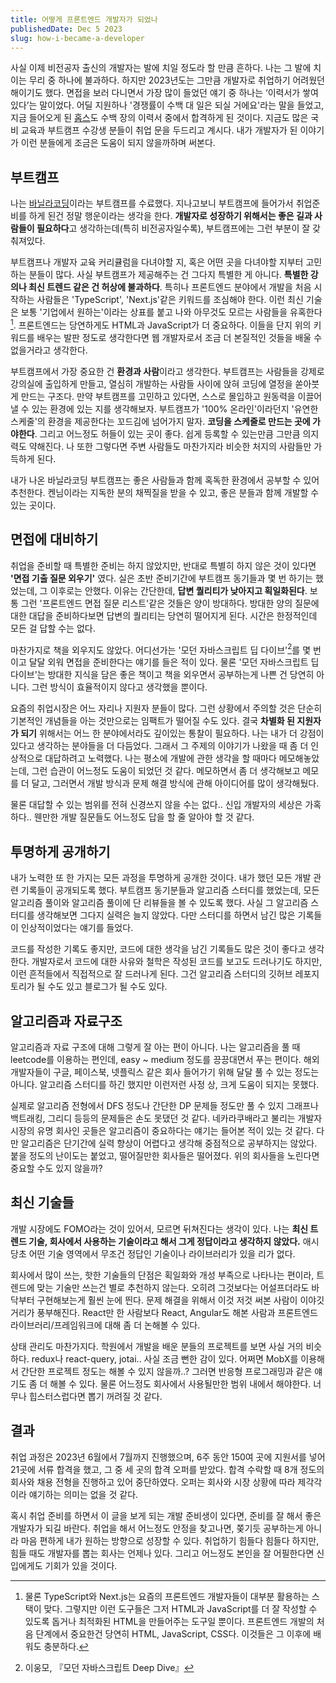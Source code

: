 ```yaml
---
title: 어떻게 프론트엔드 개발자가 되었나
publishedDate: Dec 5 2023
slug: how-i-became-a-developer
---
```


사실 이제 비전공자 출신의 개발자는 발에 치일 정도라 할 만큼 흔하다. 나는 그 발에 치이는 무리 중 하나에 불과하다. 하지만 2023년도는 그만큼 개발자로 취업하기 어려웠던 해이기도 했다. 면접을 보러 다니면서 가장 많이 들었던 얘기 중 하나는 ‘이력서가 쌓여있다’는 말이었다. 어딜 지원하나 '경쟁률이 수백 대 일은 되실 거에요'라는 말을 들었고, 지금 들어오게 된 [홉스](https://www.hops.pub/)도 수백 장의 이력서 중에서 합격하게 된 것이다. 지금도 많은 국비 교육과 부트캠프 수강생 분들이 취업 문을 두드리고 계시다. 내가 개발자가 된 이야기가 이런 분들에게 조금은 도움이 되지 않을까하며 써본다.

## 부트캠프

나는 [바닐라코딩](https://vanillacoding.co/)이라는 부트캠프를 수료했다. 지나고보니 부트캠프에 들어가서 취업준비를 하게 된건 정말 행운이라는 생각을 한다. **개발자로 성장하기 위해서는 좋은 길과 사람들이 필요하다**고 생각하는데(특히 비전공자일수록), 부트캠프에는 그런 부분이 잘 갖춰져있다. 

부트캠프나 개발자 교육 커리큘럼을 다녀야할 지, 혹은 어떤 곳을 다녀야할 지부터 고민하는 분들이 많다. 사실 부트캠프가 제공해주는 건 그다지 특별한 게 아니다. **특별한 강의나 최신 트렌드 같은 건 허상에 불과하다**. 특히나 프론트엔드 분야에서 개발을 처음 시작하는 사람들은 'TypeScript', 'Next.js'같은 키워드를 조심해야 한다. 이런 최신 기술은 보통 '기업에서 원하는'이라는 상표를 붙고 나와 아무것도 모르는 사람들을 유혹한다[^1]. 프론트엔드는 당연하게도 HTML과 JavaScript가 더 중요하다. 이들을 단지 위의 키워드를 배우는 발판 정도로 생각한다면 웹 개발자로서 조금 더 본질적인 것들을 배울 수 없을거라고 생각한다.

부트캠프에서 가장 중요한 건 **환경과 사람**이라고 생각한다. 부트캠프는 사람들을 강제로 강의실에 출입하게 만들고, 열심히 개발하는 사람들 사이에 앉혀 코딩에 열정을 쏟아붓게 만드는 구조다. 만약 부트캠프를 고민하고 있다면, 스스로 몰입하고 원동력을 이끌어낼 수 있는 환경에 있는 지를 생각해보자. 부트캠프가 '100% 온라인'이라던지 '유연한 스케줄'의 환경을 제공한다는 꼬드김에 넘어가지 말자. **코딩을 스케줄로 만드는 곳에 가야한다**. 그리고 어느정도 허들이 있는 곳이 좋다. 쉽게 등록할 수 있는만큼 그만큼 의지력도 약해진다. 나 또한 그렇다면 주변 사람들도 마찬가지라 비슷한 처지의 사람들만 가득하게 된다.

내가 나온 바닐라코딩 부트캠프는 좋은 사람들과 함께 혹독한 환경에서 공부할 수 있어 추천한다. 켄님이라는 지독한 분의 채찍질을 받을 수 있고, 좋은 분들과 함께 개발할 수 있는 곳이다.

## 면접에 대비하기

취업을 준비할 때 특별한 준비는 하지 않았지만, 반대로 특별히 하지 않은 것이 있다면 **'면접 기출 질문 외우기'** 였다. 실은 초반 준비기간에 부트캠프 동기들과 몇 번 하기는 했었는데, 그 이후로는 안했다. 이유는 간단한데, **답변 퀄리티가 낮아지고 획일화된다**. 보통 그런 '프론트엔드 면접 질문 리스트'같은 것들은 양이 방대하다. 방대한 양의 질문에 대한 대답을 준비하다보면 답변의 퀄리티는 당연히 떨어지게 된다. 시간은 한정적인데 모든 걸 답할 수는 없다.

마찬가지로 책을 외우지도 않았다. 어디선가는 '모던 자바스크립트 딥 다이브'[^2]를 몇 번이고 달달 외워 면접을 준비한다는 얘기를 들은 적이 있다. 물론 '모던 자바스크립트 딥 다이브'는 방대한 지식을 담은 좋은 책이고 책을 외우면서 공부하는게 나쁜 건 당연히 아니다. 그런 방식이 효율적이지 않다고 생각했을 뿐이다.

요즘의 취업시장은 어느 자리나 지원자 분들이 많다. 그런 상황에서 주의할 것은 단순히 기본적인 개념들을 아는 것만으로는 임팩트가 떨어질 수도 있다. 결국 **차별화 된 지원자가 되기** 위해서는 어느 한 분야에서라도 깊이있는 통찰이 필요하다. 나는 내가 더 강점이 있다고 생각하는 분야들을 더 다듬었다. 그래서 그 주제의 이야기가 나왔을 때 좀 더 인상적으로 대답하려고 노력했다. 나는 평소에 개발에 관한 생각을 할 때마다 메모해놓았는데, 그런 습관이 어느정도 도움이 되었던 것 같다. 메모하면서 좀 더 생각해보고 메모를 더 달고, 그러면서 개발 방식과 문제 해결 방식에 관해 아이디어를 많이 생각해뒀다.

물론 대답할 수 있는 범위를 전혀 신경쓰지 않을 수는 없다.. 신입 개발자의 세상은 가혹하다.. 웬만한 개발 질문들도 어느정도 답을 할 줄 알아야 할 것 같다.

## 투명하게 공개하기

내가 노력한 또 한 가지는 모든 과정을 투명하게 공개한 것이다. 내가 했던 모든 개발 관련 기록들이 공개되도록 했다. 부트캠프 동기분들과 알고리즘 스터디를 했었는데, 모든 알고리즘 풀이와 알고리즘 풀이에 단 리뷰들을 볼 수 있도록 했다. 사실 그 알고리즘 스터디를 생각해보면 그다지 실력은 늘지 않았다. 다만 스터디를 하면서 남긴 많은 기록들이 인상적이었다는 얘기를 들었다.

코드를 작성한 기록도 좋지만, 코드에 대한 생각을 남긴 기록들도 많은 것이 좋다고 생각한다. 개발자로서 코드에 대한 사유와 철학은 작성된 코드를 보고도 드러나기도 하지만, 이런 흔적들에서 직접적으로 잘 드러나게 된다. 그건 알고리즘 스터디의 깃허브 레포지토리가 될 수도 있고 블로그가 될 수도 있다.

## 알고리즘과 자료구조

알고리즘과 자료 구조에 대해 그렇게 잘 아는 편이 아니다. 나는 알고리즘을 풀 때 leetcode를 이용하는 편인데, easy ~ medium 정도를 끙끙대면서 푸는 편이다. 해외 개발자들이 구글, 페이스북, 넷플릭스 같은 회사 들어가기 위해 달달 풀 수 있는 정도는 아니다. 알고리즘 스터디를 하긴 했지만 이런저런 사정 상, 크게 도움이 되지는 못했다.

실제로 알고리즘 전형에서 DFS 정도나 간단한 DP 문제들 정도만 풀 수 있지 그래프나 백트래킹, 그리디 등등의 문제들은 손도 못댔던 것 같다. 네카라쿠배라고 불리는 개발자 시장의 유명 회사인 곳들은 알고리즘이 중요하다는 얘기는 들어본 적이 있는 것 같다. 다만 알고리즘은 단기간에 실력 향상이 어렵다고 생각해 중점적으로 공부하지는 않았다. 붙을 정도의 난이도는 붙었고, 떨어질만한 회사들은 떨어졌다. 위의 회사들을 노린다면 중요할 수도 있지 않을까?

## 최신 기술들

개발 시장에도 FOMO라는 것이 있어서, 모르면 뒤쳐진다는 생각이 있다. 나는 **최신 트렌드 기술, 회사에서 사용하는 기술이라고 해서 그게 정답이라고 생각하지 않았다.** 애시당초 어떤 기술 영역에서 무조건 정답인 기술이나 라이브러리가 있을 리가 없다. 

회사에서 많이 쓰는, 핫한 기술들의 단점은 획일화와 개성 부족으로 나타나는 편이라, 트렌드에 맞는 기술만 쓰는건 별로 추천하지 않는다. 오히려 그것보다는 어설프더라도 바닥부터 구현해보는게 훨씬 눈에 띈다. 문제 해결을 위해서 이것 저것 써본 사람이 이야깃거리가 풍부해진다. React만 한 사람보다 React, Angular도 해본 사람과 프론트엔드 라이브러리/프레임워크에 대해 좀 더 논해볼 수 있다. 

상태 관리도 마찬가지다. 학원에서 개발을 배운 분들의 프로젝트를 보면 사실 거의 비슷하다. redux나 react-query, jotai.. 사실 조금 뻔한 감이 있다. 어쩌면 MobX를 이용해서 간단한 프로젝트 정도는 해볼 수 있지 않을까..? 그러면 반응형 프로그래밍과 같은 얘기도 좀 더 해볼 수 있다. 물론 어느정도 회사에서 사용될만한 범위 내에서 해야한다. 너무나 힙스터스럽다면 뽑기 꺼려질 것 같다.

## 결과

취업 과정은 2023년 6월에서 7월까지 진행했으며, 6주 동안 150여 곳에 지원서를 넣어 21곳에 서류 합격을 했고, 그 중 세 곳의 합격 오퍼를 받았다. 합격 수락할 때 8개 정도의 회사와 채용 전형을 진행하고 있어 중단하였다. 오퍼는 회사와 시장 상황에 따라 제각각이라 얘기하는 의미는 없을 것 같다.

혹시 취업 준비를 하면서 이 글을 보게 되는 개발 준비생이 있다면, 준비를 잘 해서 좋은 개발자가 되길 바란다. 취업을 해서 어느정도 안정을 찾고나면, 쫒기듯 공부하는게 아니라 마음 편하게 내가 원하는 방향으로 성장할 수 있다. 취업하기 힘들다 힘들다 하지만, 힘들 때도 개발자를 뽑는 회사는 언제나 있다. 그리고 어느정도 본인을 잘 어필한다면 신입에게도 기회가 있을 것이다.

[^1]: 물론 TypeScript와 Next.js는 요즘의 프론트엔드 개발자들이 대부분 활용하는 스택이 맞다. 그렇지만 이런 도구들은 그저 HTML과 JavaScript를 더 잘 작성할 수 있도록 돕거나 최적화된 HTML을 만들어주는 도구일 뿐이다. 프론트엔드 개발의 처음 단계에서 중요한건 당연히 HTML, JavaScript, CSS다. 이것들은 그 이후에 배워도 충분하다.
[^2]: 이웅모, 『모던 자바스크립트 Deep Dive』
[^3]: 가장 대중적인 상태관리 라이브러리다. 어플리케이션 전체에서 하나의 Store를 안전하게 관리하는 방식으로 동작한다.
[^4]: 마찬가지로 상태를 관리할 수 있는 라이브러리다. Redux와는 다르게 각 상태가 모여 전역 상태가 구성되는 방식이다.
